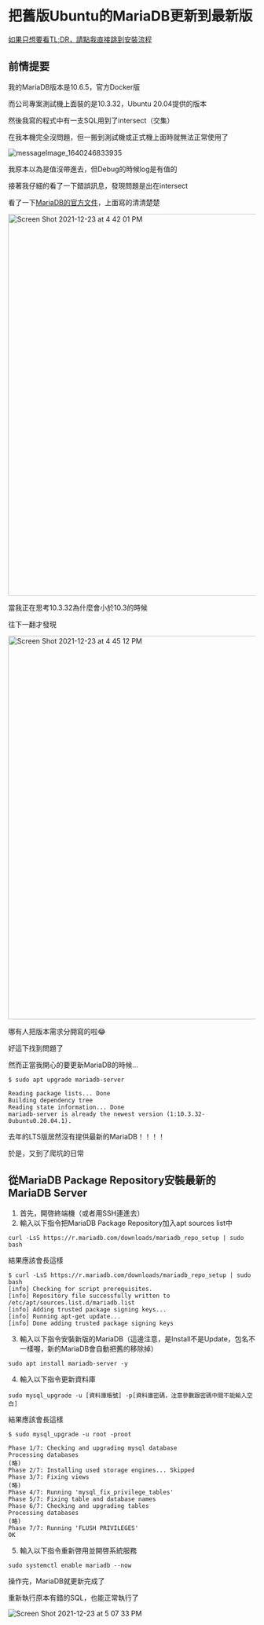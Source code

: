 # 把舊版Ubuntu的MariaDB更新到最新版

[如果只想要看TL;DR，請點我直接跳到安裝流程](#從mariadb-package-repository安裝最新的mariadb-server)

## 前情提要

我的MariaDB版本是10.6.5，官方Docker版

而公司專案測試機上面裝的是10.3.32，Ubuntu 20.04提供的版本

然後我寫的程式中有一支SQL用到了intersect（交集）

在我本機完全沒問題，但一搬到測試機或正式機上面時就無法正常使用了

![messageImage_1640246833935](https://user-images.githubusercontent.com/15919723/147212658-7198ffc1-2dca-426e-b9c4-0234585c93b9.jpeg)

我原本以為是值沒帶進去，但Debug的時候log是有值的

接著我仔細的看了一下錯誤訊息，發現問題是出在intersect

看了一下[MariaDB的官方文件](https://mariadb.com/kb/en/intersect/)，上面寫的清清楚楚

<img width="777" alt="Screen Shot 2021-12-23 at 4 42 01 PM" src="https://user-images.githubusercontent.com/15919723/147213111-803a4008-e784-4dbb-ad96-d44f18894000.png">

當我正在思考10.3.32為什麼會小於10.3的時候

往下一翻才發現

<img width="781" alt="Screen Shot 2021-12-23 at 4 45 12 PM" src="https://user-images.githubusercontent.com/15919723/147213628-8d96dfb7-d0cb-4e04-b404-3e399db685b0.png">

哪有人把版本需求分開寫的啦😂

好這下找到問題了

然而正當我開心的要更新MariaDB的時候...

```
$ sudo apt upgrade mariadb-server

Reading package lists... Done
Building dependency tree       
Reading state information... Done
mariadb-server is already the newest version (1:10.3.32-0ubuntu0.20.04.1).
```

去年的LTS版居然沒有提供最新的MariaDB！！！！

於是，又到了爬坑的日常

## 從MariaDB Package Repository安裝最新的MariaDB Server

1. 首先，開啓終端機（或者用SSH連進去）
2. 輸入以下指令把MariaDB Package Repository加入apt sources list中 

```
curl -LsS https://r.mariadb.com/downloads/mariadb_repo_setup | sudo bash
```

結果應該會長這樣

```
$ curl -LsS https://r.mariadb.com/downloads/mariadb_repo_setup | sudo bash
[info] Checking for script prerequisites.
[info] Repository file successfully written to /etc/apt/sources.list.d/mariadb.list
[info] Adding trusted package signing keys...
[info] Running apt-get update...
[info] Done adding trusted package signing keys
```

3. 輸入以下指令安裝新版的MariaDB（這邊注意，是Install不是Update，包名不一樣喔，新的MariaDB會自動把舊的移除掉）

```
sudo apt install mariadb-server -y

```
4. 輸入以下指令更新資料庫

```
sudo mysql_upgrade -u [資料庫帳號] -p[資料庫密碼，注意參數跟密碼中間不能輸入空白]

```
結果應該會長這樣

```
$ sudo mysql_upgrade -u root -proot

Phase 1/7: Checking and upgrading mysql database
Processing databases
(略)
Phase 2/7: Installing used storage engines... Skipped
Phase 3/7: Fixing views
(略)
Phase 4/7: Running 'mysql_fix_privilege_tables'
Phase 5/7: Fixing table and database names
Phase 6/7: Checking and upgrading tables
Processing databases
(略)
Phase 7/7: Running 'FLUSH PRIVILEGES'
OK

```
5. 輸入以下指令重新啓用並開啓系統服務

```
sudo systemctl enable mariadb --now
```

操作完，MariaDB就更新完成了

重新執行原本有錯的SQL，也能正常執行了

![Screen Shot 2021-12-23 at 5 07 33 PM](https://user-images.githubusercontent.com/15919723/147216562-da82e34e-f40b-4d59-9036-d30bec740417.png)

